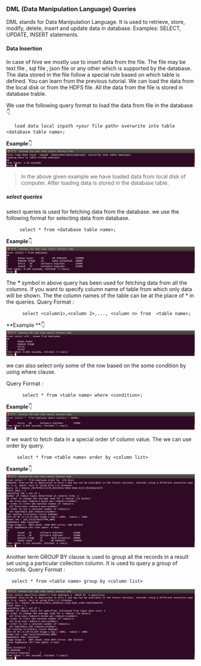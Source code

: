
### DML (Data Manipulation Language) Queries

  DML stands for Data Manipulation Language. It is used to retrieve, store, modify, delete, insert 
  and update data in database.   Examples: SELECT, UPDATE, INSERT statements.
  
  #### Data Insertion 
  
 In case of hive we mostly use to insert data from the file. The file may be text file ,
 sql file , json file or any other which is supported by the database. The data stored in 
the file follow a special rule based on which table is defined. You can learn from  the
previous tutorial. We can load the data from the local disk or from the HDFS file. All the
data from the file is stored in database trable.
     
We use the following query format to load the data from file in the database :point_down:
    
 ```
    load data local inpath <your file path> overwrite into table <database table name>;
 ```
**Example**:point_down:
    ![load data](https://github.com/maniram-yadav/Hive/blob/master/images/loaddata.png)
    
> In the above given example we have loaded data from local disk of computer. After loading
data is stored in the database table.
    
##### select queries
select queries is used for fetching data from the database.
we use the following format for selecting data from database.
      
 ```
      select * from <database table name>;
 ```
**Example**:point_down:
      ![select from database](https://github.com/maniram-yadav/Hive/blob/master/images/selectdata.png)
      
The **_*_** symbol in above query has been used for fetching data from all the columns.
If you want to specify column name of table from which only data will be shown.
The the column names of the table can be at the place of * in the queries.
Query Format :

```
      select <column1>,<column 2>,..., <column n> from  <table name>; 
```
**Example **:point_down:
      ![select column](https://github.com/maniram-yadav/Hive/blob/master/images/selectcolumn.png)

we can also select only some of the row based on the some condition by using where clause.

Query Format :
```  
      select * from <table name> where <condition>;
```
**Example**:point_down:
    ![select where](https://github.com/maniram-yadav/Hive/blob/master/images/selectwhere.png)
    
If we want to fetch data in a special order of column value. The we can use order by query.

```
    select * from <table name> order by <column list>

```
    
  
  **Example**:point_down:
    ![order by](https://github.com/maniram-yadav/Hive/blob/master/images/selectorderby.png)
    
    
  
  Another term GROUP BY clause is used to group all the records in a result set using a particular 
    collection column. It is used to query a group of records.
    Query Format :
  
  ```
    select * from <table name> group by <column list>
  
  ```
 
 ![groyp by](https://github.com/maniram-yadav/Hive/blob/master/images/selectgroupby.png)
